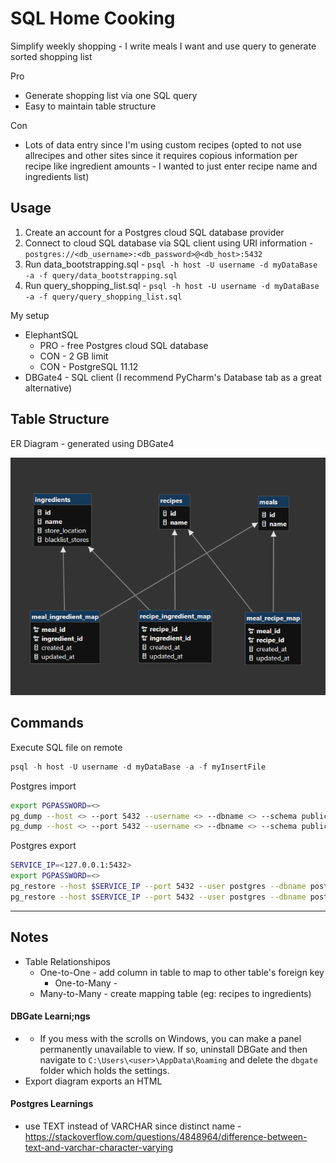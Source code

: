 # SQL Home Cooking
Simplify weekly shopping - I write meals I want and use query to generate sorted shopping list

Pro
- Generate shopping list via one SQL query
- Easy to maintain table structure
  
Con
- Lots of data entry since I'm using custom recipes (opted to not use allrecipes and other sites since it requires copious information per recipe like ingredient amounts - I wanted to just enter recipe name and ingredients list)

## Usage
1. Create an account for a Postgres cloud SQL database provider
2. Connect to cloud SQL database via SQL client using URI information - `postgres://<db_username>:<db_password>@<db_host>:5432`
3. Run data_bootstrapping.sql - `psql -h host -U username -d myDataBase -a -f query/data_bootstrapping.sql`
4. Run query_shopping_list.sql - `psql -h host -U username -d myDataBase -a -f query/query_shopping_list.sql`

My setup
- ElephantSQL
  - PRO - free Postgres cloud SQL database
  - CON - 2 GB limit
  - CON - PostgreSQL 11.12
- DBGate4 - SQL client (I recommend PyCharm's Database tab as a great alternative)

## Table Structure
ER Diagram - generated using DBGate4

![er_diagram.png](/er_diagram.png)

## Commands
Execute SQL file on remote
```sql
psql -h host -U username -d myDataBase -a -f myInsertFile
```

Postgres import
```bash
export PGPASSWORD=<>
pg_dump --host <> --port 5432 --username <> --dbname <> --schema public --format custom --schema-only --file schema.dump --no-privileges --no-security-labels --no-tablespaces --verbose
pg_dump --host <> --port 5432 --username <> --dbname <> --schema public --format custom --data-only --file data.dump --no-privileges --no-security-labels --no-tablespaces --verbose
```

Postgres export
```bash
SERVICE_IP=<127.0.0.1:5432>
export PGPASSWORD=<>
pg_restore --host $SERVICE_IP --port 5432 --user postgres --dbname postgres --no-owner --no-privileges --no-security-labels --clean --if-exists --verbose schema.dump
pg_restore --host $SERVICE_IP --port 5432 --user postgres --dbname postgres --no-owner --no-privileges --no-security-labels --clean --if-exists --disable-triggers --verbose data.dump
```

---

## Notes
- Table Relationshipos
  - One-to-One - add column in table to map to other table's foreign key
	- One-to-Many -
  - Many-to-Many - create mapping table (eg: recipes to ingredients) 

#### DBGate Learni;ngs
- - If you mess with the scrolls on Windows, you can make a panel permanently unavailable to view. If so, uninstall DBGate and then navigate to `C:\Users\<user>\AppData\Roaming` and delete the `dbgate` folder which holds the settings.
- Export diagram exports an HTML

#### Postgres Learnings
- use TEXT instead of VARCHAR since distinct name - https://stackoverflow.com/questions/4848964/difference-between-text-and-varchar-character-varying

